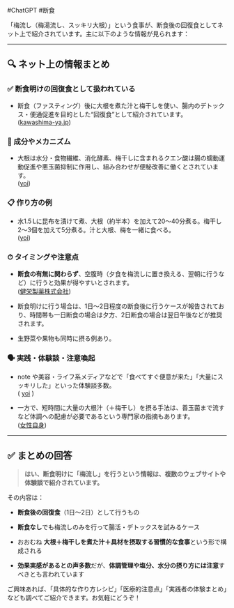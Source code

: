#ChatGPT #断食

「梅流し（梅湯流し、スッキリ大根）」という食事が、断食後の回復食としてネット上で紹介されています。主に以下のような情報が見られます：

---

## 🔍 ネット上の情報まとめ

### ✅ 断食明けの回復食として扱われている

- 断食（ファスティング）後に大根を煮た汁と梅干しを使い、腸内のデトックス・便通促進を目的とした“回復食”として紹介されています。  
    ([kawashima-ya.jp](https://kawashima-ya.jp/contents/?p=20266&srsltid=AfmBOopCUPNVqhA0QIKpk4lWqWzmqHPiodY_of5IX0RZl0RKAO8HWoaD&utm_source=chatgpt.com "腸を助ける食養生「梅流し」のやり方とスタッフの体験を公開"))
    

### 🧪 成分やメカニズム

- 大根は水分・食物繊維、消化酵素、梅干しに含まれるクエン酸は腸の蠕動運動促進や悪玉菌抑制に作用し、組み合わせが便秘改善に働くとされています。  
    ([yoi](https://yoi.shueisha.co.jp/body/innercare/6400/?utm_source=chatgpt.com "【梅流しとは？】レシピや食べ方、注意点まで実践レポート！便秘 ..."))
    

### 📋 作り方の例

- 水1.5 Lに昆布を漬けて煮、大根（約半本）を加えて20〜40分煮る。梅干し2〜3個を加えて5分煮る。汁と大根、梅を一緒に食べる。  
    ([yoi](https://yoi.shueisha.co.jp/body/innercare/6400/?utm_source=chatgpt.com "【梅流しとは？】レシピや食べ方、注意点まで実践レポート！便秘 ..."))
    

### ⏱ タイミングや注意点

- **断食の有無に関わらず**、空腹時（夕食を梅流しに置き換える、翌朝に行うなど）に行うと効果が得やすいとされます。  
    ([健栄製薬株式会社](https://www.kenei-pharm.com/ebenpi/column/column_37/?utm_source=chatgpt.com "梅流しは断食なしでデトックス効果が期待できる？作り方も紹介"))
    
- 断食明けに行う場合は、1日〜2日程度の断食後に行うケースが報告されており、時間帯も一日断食の場合は夕方、2日断食の場合は翌日午後などが推奨されます。  
    
- 生野菜や果物も同時に摂る例あり。  
    

### 🗣 実践・体験談・注意喚起

- note や美容・ライフ系メディアなどで「食べてすぐ便意が来た」「大量にスッキリした」といった体験談多数。  
    ( [yoi](https://yoi.shueisha.co.jp/body/innercare/6400/?utm_source=chatgpt.com "【梅流しとは？】レシピや食べ方、注意点まで実践レポート！便秘 ...") )
    
- 一方で、短時間に大量の大根汁（＋梅干し）を摂る手法は、善玉菌まで流すなど体調への配慮が必要であるという専門家の指摘もあります。  
    ([女性自身](https://jisin.jp/life/health/2167108/?utm_source=chatgpt.com "ドバドバ出ると思ったのにむしろ……年末年始明けの「リセット ..."))
    

---

## ✅ まとめの回答

> **はい、断食明けに「梅流し」を行うという情報は、複数のウェブサイトや体験談で紹介されています。**

その内容は：

- **断食後の回復食**（1日～2日）として行うもの
    
- **断食なし**でも梅流しのみを行って腸活・デトックスを試みるケース
    
- おおむね **大根＋梅干しを煮た汁＋具材を摂取する習慣的な食事**という形で構成される
    
- **効果実感があるとの声多数**だが、**体調管理や塩分、水分の摂り方には注意**すべきとも言われています
    

ご興味あれば、「具体的な作り方レシピ」「医療的注意点」「実践者の体験まとめ」なども調べてご紹介できます。お気軽にどうぞ！
